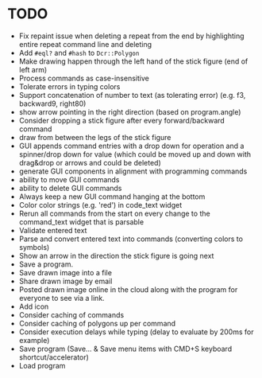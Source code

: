 # TODO

- Fix repaint issue when deleting a repeat from the end by highlighting entire repeat command line and deleting
- Add `#eql?` and `#hash` to `Dcr::Polygon`
- Make drawing happen through the left hand of the stick figure (end of left arm)
- Process commands as case-insensitive
- Tolerate errors in typing colors
- Support concatenation of number to text (as tolerating error) (e.g. f3, backward9, right80)
- show arrow pointing in the right direction (based on program.angle)
- Consider dropping a stick figure after every forward/backward command
- draw from between the legs of the stick figure
- GUI appends command entries with a drop down for operation and a spinner/drop down for value (which could be moved up and down with drag&drop or arrows and could be deleted)
- generate GUI components in alignment with programming commands
- ability to move GUI commands
- ability to delete GUI commands
- Always keep a new GUI command hanging at the bottom
- Color color strings (e.g. 'red') in code_text widget
- Rerun all commands from the start on every change to the command_text widget that is parsable
- Validate entered text
- Parse and convert entered text into commands (converting colors to symbols)
- Show an arrow in the direction the stick figure is going next
- Save a program.
- Save drawn image into a file
- Share drawn image by email
- Posted drawn image online in the cloud along with the program for everyone to see via a link.
- Add icon
- Consider caching of commands
- Consider caching of polygons up per command
- Consider execution delays while typing (delay to evaluate by 200ms for example)
- Save program (Save... & Save menu items with CMD+S keyboard shortcut/accelerator)
- Load program

